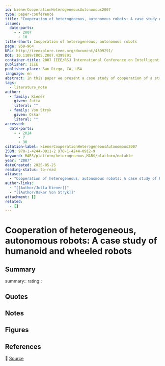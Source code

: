 ```yaml
---
id: kienerCooperationHeterogeneousAutonomous2007
type: paper-conference
title: "Cooperation of heterogeneous, autonomous robots: A case study of humanoid and wheeled robots"
issued:
  date-parts:
    - - 2007
      - 10
title-short: Cooperation of heterogeneous, autonomous robots
page: 959-964
URL: http://ieeexplore.ieee.org/document/4399291/
DOI: 10.1109/IROS.2007.4399291
container-title: 2007 IEEE/RSJ International Conference on Intelligent Robots and Systems
publisher: IEEE
publisher-place: San Diego, CA, USA
language: en
abstract: In this paper we present a case study of cooperation of a strongly heterogeneous robot team, composed of a highly articulated humanoid robot and a wheeled robot with largely complementing and some competing capabilities. By combining two strongly heterogeneous robots the diversity of accomplishable tasks increases as the variety of sensors and actuators in the robot systems is extended compared with a team consisting of homogeneous robots. The scenario describes a tightly cooperative task, where the humanoid robot and the wheeled robot follow for a long distance a ball, which is kicked ﬁnally by the humanoid robot into a goal. The task can be fulﬁlled successfully by combining the abilities of both robots. For task distribution and allocation, a newly developed objective function is presented which is based on a proper modeling of the sensing, perception, motion and onboard computing capabilities of the cooperating robots. Aspects of reliability and fault tolerance are considered.
tags:
  - literature_note
author:
  - family: Kiener
    given: Jutta
    literal: ""
  - family: Von Stryk
    given: Oskar
    literal: ""
accessed:
  date-parts:
    - - 2024
      - 7
      - 30
citation-label: kienerCooperationHeterogeneousAutonomous2007
ISBN: 978-1-4244-0911-2 978-1-4244-0912-9
keyword: MARS/platform/heterogeneous,MARS/platform/notable
year: "2007"
dateCreated: 2025-05-25
reading-status: to-read
aliases:
  - "Cooperation of heterogeneous, autonomous robots: A case study of humanoid and wheeled robots"
author-links:
  - "[[Author/Jutta Kiener]]"
  - "[[Author/Oskar Von Stryk]]"
attachment: []
related:
  - []
---
```


# Cooperation of heterogeneous, autonomous robots: A case study of humanoid and wheeled robots

## Summary
summary::
rating::

## Quotes

## Notes

## Figures

## References

🔗 [Source](http://ieeexplore.ieee.org/document/4399291/)

